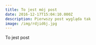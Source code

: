 ```yaml
---
title: To jest mój post
date: 2016-12-17T15:04:10.000Z
description: Pierwszy post wygląda tak
image: /img/rdjid6j.jpg
---
```

To jest post
